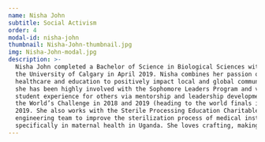```yaml
---
name: Nisha John
subtitle: Social Activism 
order: 4
modal-id: nisha-john
thumbnail: Nisha-John-thumbnail.jpg
img: Nisha-John-modal.jpg
description: >-
  Nisha John completed a Bachelor of Science in Biological Sciences with a minor in Social and Cultural Anthropology at
  the University of Calgary in April 2019. Nisha combines her passion of people-centred work with her interests in
  healthcare and education to positively impact local and global communities. On campus at the University of Calgary,
  she has been highly involved with the Sophomore Leaders Program and various other clubs to continually improve the
  student experience for others via mentorship and leadership development programming. She is a two-time competitor in
  the World’s Challenge in 2018 and 2019 (heading to the world finals in June!), as well as in the Hult Prize in March
  2019. She also works with the Sterile Processing Education Charitable Trust and Fullsoul, consulting for an
  engineering team to improve the sterilization process of medical instruments in low and middle income countries,
  specifically in maternal health in Uganda. She loves crafting, making music, and has a new-found love of powerlifting!
---
```

